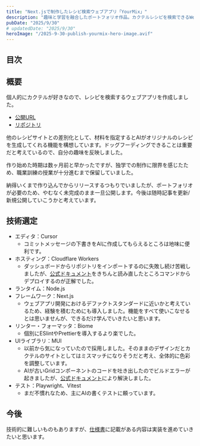 ```yaml
---
title: "Next.jsで制作したレシピ検索ウェブアプリ「YourMix」"
description: "趣味と学習を融合したポートフォリオ作品。カクテルレシピを検索できるWebアプリをNext.jsとCloudflare Workersで構築しました。未完成ながら公開し、今後も改善を重ねていきます。"
pubDate: "2025/9/30"
# updatedDate: "2025/9/30"
heroImage: "/2025-9-30-publish-yourmix-hero-image.avif"
---
```


## 目次

## 概要
個人的にカクテルが好きなので、レシピを検索するウェブアプリを作成しました。

- [公開URL](https://yourmix.hndyu.workers.dev/)
- [リポジトリ](https://github.com/hndyu/yourmix)

他のレシピサイトとの差別化として、材料を指定するとAIがオリジナルのレシピを生成してくれる機能を構想しています。ドッグフーディングできることは重要だと考えているので、自分の趣味を反映しました。

作り始めた時期は数ヶ月前と早かったですが、独学での制作に限界を感じたため、職業訓練の授業が十分進むまで保留していました。

納得いくまで作り込んでからリリースするつもりでいましたが、ポートフォリオが必要のため、やむなく未完成のまま一旦公開します。今後は随時記事を更新/新規公開していこうかと考えています。

## 技術選定
- エディタ：Cursor
  - コミットメッセージの下書きをAIに作成してもらえるところは地味に便利です。
- ホスティング：Cloudflare Workers
  - ダッシュボードからリポジトリをインポートするのに失敗し続け苦戦しましたが、[公式ドキュメント](https://developers.cloudflare.com/workers/framework-guides/web-apps/nextjs/)をきちんと読み直したところコマンドからデプロイするのが正解でした。
- ランタイム：Node.js
- フレームワーク：Next.js
  - ウェブアプリ開発におけるデファクトスタンダードに近いかと考えているため、経験を積むためにも導入しました。機能をすべて使いこなせるとは思いませんが、できるだけ学んでいきたいと思います。
- リンター・フォーマッタ：Biome
  - 個別にESlintやPrettierを導入するより楽でした。
- UIライブラリ：MUI
  - 以前から気になっていたので採用しました。そのままのデザインだとカクテルのサイトとしてはミスマッチになりそうだと考え、全体的に色彩を調整しています。
  - AIが古いGridコンポーネントのコードを吐き出したのでビルドエラーが起きましたが、[公式ドキュメント](https://mui.com/material-ui/migration/upgrade-to-grid-v2/)により解決しました。
- テスト：Playwright、Vitest
  - まだ不慣れなため、主にAIの書くテストに頼っています。

## 今後
技術的に難しいものもありますが、[仕様書](https://github.com/hndyu/yourmix/tree/master/docs)に記載がある内容は実装を進めていきたいと思います。
